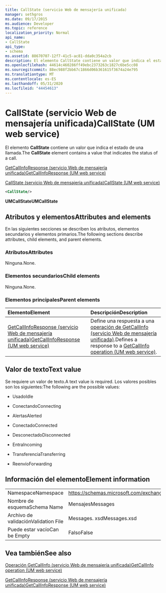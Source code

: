 ```yaml
---
title: CallState (servicio Web de mensajería unificada)
manager: sethgros
ms.date: 09/17/2015
ms.audience: Developer
ms.topic: reference
localization_priority: Normal
api_name:
- CallState
api_type:
- schema
ms.assetid: 88670707-12f7-41c5-ac81-dda0c354a2cb
description: El elemento CallState contiene un valor que indica el estado de una llamada.
ms.openlocfilehash: 44614c460286ff49ebc2373263c1827c6be5cc08
ms.sourcegitcommit: 88ec988f2bb67c1866d06b361615f3674a24e795
ms.translationtype: MT
ms.contentlocale: es-ES
ms.lasthandoff: 05/31/2020
ms.locfileid: "44454613"
---
```

# <a name="callstate-um-web-service"></a><span data-ttu-id="13606-103">CallState (servicio Web de mensajería unificada)</span><span class="sxs-lookup"><span data-stu-id="13606-103">CallState (UM web service)</span></span>

<span data-ttu-id="13606-104">El elemento **CallState** contiene un valor que indica el estado de una llamada.</span><span class="sxs-lookup"><span data-stu-id="13606-104">The **CallState** element contains a value that indicates the status of a call.</span></span> 
  
[<span data-ttu-id="13606-105">GetCallInfoResponse (servicio Web de mensajería unificada)</span><span class="sxs-lookup"><span data-stu-id="13606-105">GetCallInfoResponse (UM web service)</span></span>](getcallinforesponse-um-web-service.md)
  
[<span data-ttu-id="13606-106">CallState (servicio Web de mensajería unificada)</span><span class="sxs-lookup"><span data-stu-id="13606-106">CallState (UM web service)</span></span>](callstate-um-web-service.md)
  
```xml
<CallState/>
```

 <span data-ttu-id="13606-107">**UMCallState**</span><span class="sxs-lookup"><span data-stu-id="13606-107">**UMCallState**</span></span>
## <a name="attributes-and-elements"></a><span data-ttu-id="13606-108">Atributos y elementos</span><span class="sxs-lookup"><span data-stu-id="13606-108">Attributes and elements</span></span>

<span data-ttu-id="13606-109">En las siguientes secciones se describen los atributos, elementos secundarios y elementos primarios.</span><span class="sxs-lookup"><span data-stu-id="13606-109">The following sections describe attributes, child elements, and parent elements.</span></span>
  
### <a name="attributes"></a><span data-ttu-id="13606-110">Atributos</span><span class="sxs-lookup"><span data-stu-id="13606-110">Attributes</span></span>

<span data-ttu-id="13606-111">Ninguna.</span><span class="sxs-lookup"><span data-stu-id="13606-111">None.</span></span>
  
### <a name="child-elements"></a><span data-ttu-id="13606-112">Elementos secundarios</span><span class="sxs-lookup"><span data-stu-id="13606-112">Child elements</span></span>

<span data-ttu-id="13606-113">Ninguna.</span><span class="sxs-lookup"><span data-stu-id="13606-113">None.</span></span>
  
### <a name="parent-elements"></a><span data-ttu-id="13606-114">Elementos principales</span><span class="sxs-lookup"><span data-stu-id="13606-114">Parent elements</span></span>

|<span data-ttu-id="13606-115">**Elemento**</span><span class="sxs-lookup"><span data-stu-id="13606-115">**Element**</span></span>|<span data-ttu-id="13606-116">**Descripción**</span><span class="sxs-lookup"><span data-stu-id="13606-116">**Description**</span></span>|
|:-----|:-----|
|[<span data-ttu-id="13606-117">GetCallInfoResponse (servicio Web de mensajería unificada)</span><span class="sxs-lookup"><span data-stu-id="13606-117">GetCallInfoResponse (UM web service)</span></span>](getcallinforesponse-um-web-service.md) <br/> |<span data-ttu-id="13606-118">Define una respuesta a una [operación de GetCallInfo (servicio Web de mensajería unificada)](getcallinfo-operation-um-web-service.md).</span><span class="sxs-lookup"><span data-stu-id="13606-118">Defines a response to a [GetCallInfo operation (UM web service)](getcallinfo-operation-um-web-service.md).</span></span>  <br/> |
   
## <a name="text-value"></a><span data-ttu-id="13606-119">Valor de texto</span><span class="sxs-lookup"><span data-stu-id="13606-119">Text value</span></span>

<span data-ttu-id="13606-120">Se requiere un valor de texto.</span><span class="sxs-lookup"><span data-stu-id="13606-120">A text value is required.</span></span> <span data-ttu-id="13606-121">Los valores posibles son los siguientes:</span><span class="sxs-lookup"><span data-stu-id="13606-121">The following are the possible values:</span></span>
  
- <span data-ttu-id="13606-122">Usado</span><span class="sxs-lookup"><span data-stu-id="13606-122">Idle</span></span>
    
- <span data-ttu-id="13606-123">Conectando</span><span class="sxs-lookup"><span data-stu-id="13606-123">Connecting</span></span>
    
- <span data-ttu-id="13606-124">Alertas</span><span class="sxs-lookup"><span data-stu-id="13606-124">Alerted</span></span>
    
- <span data-ttu-id="13606-125">Conectado</span><span class="sxs-lookup"><span data-stu-id="13606-125">Connected</span></span>
    
- <span data-ttu-id="13606-126">Desconectado</span><span class="sxs-lookup"><span data-stu-id="13606-126">Disconnected</span></span>
    
- <span data-ttu-id="13606-127">Entra</span><span class="sxs-lookup"><span data-stu-id="13606-127">Incoming</span></span>
    
- <span data-ttu-id="13606-128">Transferencia</span><span class="sxs-lookup"><span data-stu-id="13606-128">Transferring</span></span>
    
- <span data-ttu-id="13606-129">Reenvío</span><span class="sxs-lookup"><span data-stu-id="13606-129">Forwarding</span></span>
    
## <a name="element-information"></a><span data-ttu-id="13606-130">Información del elemento</span><span class="sxs-lookup"><span data-stu-id="13606-130">Element information</span></span>

|||
|:-----|:-----|
|<span data-ttu-id="13606-131">Namespace</span><span class="sxs-lookup"><span data-stu-id="13606-131">Namespace</span></span>  <br/> |https://schemas.microsoft.com/exchange/services/2006/message  <br/> |
|<span data-ttu-id="13606-132">Nombre de esquema</span><span class="sxs-lookup"><span data-stu-id="13606-132">Schema Name</span></span>  <br/> |<span data-ttu-id="13606-133">Mensajes</span><span class="sxs-lookup"><span data-stu-id="13606-133">Messages</span></span>  <br/> |
|<span data-ttu-id="13606-134">Archivo de validación</span><span class="sxs-lookup"><span data-stu-id="13606-134">Validation File</span></span>  <br/> |<span data-ttu-id="13606-135">Messages. xsd</span><span class="sxs-lookup"><span data-stu-id="13606-135">Messages.xsd</span></span>  <br/> |
|<span data-ttu-id="13606-136">Puede estar vacío</span><span class="sxs-lookup"><span data-stu-id="13606-136">Can be Empty</span></span>  <br/> |<span data-ttu-id="13606-137">Falso</span><span class="sxs-lookup"><span data-stu-id="13606-137">False</span></span>  <br/> |
   
## <a name="see-also"></a><span data-ttu-id="13606-138">Vea también</span><span class="sxs-lookup"><span data-stu-id="13606-138">See also</span></span>



[<span data-ttu-id="13606-139">Operación GetCallInfo (servicio Web de mensajería unificada)</span><span class="sxs-lookup"><span data-stu-id="13606-139">GetCallInfo operation (UM web service)</span></span>](getcallinfo-operation-um-web-service.md)
  
[<span data-ttu-id="13606-140">GetCallInfoResponse (servicio Web de mensajería unificada)</span><span class="sxs-lookup"><span data-stu-id="13606-140">GetCallInfoResponse (UM web service)</span></span>](getcallinforesponse-um-web-service.md)

